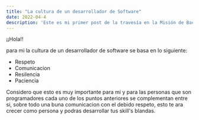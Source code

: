 ```yaml
---
title: "La cultura de un desarrollador de Software"
date: 2022-04-4
description: 'Este es mi primer post de la travesía en la Misión de Backend con Node JS de Launch X.'
---
```


¡¡Hola!!

para mi la cultura de un desarrollador de software se basa en lo siguiente:

- Respeto
- Comunicacion
- Resilencia
- Paciencia

Considero que esto es muy importante para mi y para las personas que son programadores cada uno de los puntos anteriores se complementan entre si, sobre todo una buna comunicacion con el debido respeto, esto te ara crecer como persona y podras desarrollar tus skill's blandas.
